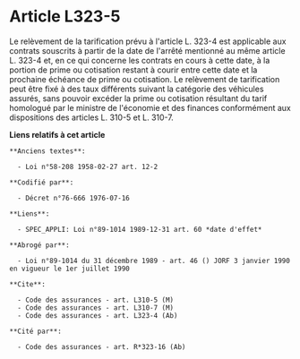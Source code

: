 # Article L323-5

Le relèvement de la tarification prévu à l'article L. 323-4 est applicable aux contrats souscrits à partir de la date de
l'arrêté mentionné au même article L. 323-4 et, en ce qui concerne les contrats en cours à cette date, à la portion de prime
ou cotisation restant à courir entre cette date et la prochaine échéance de prime ou cotisation. Le relèvement de
tarification peut être fixé à des taux différents suivant la catégorie des véhicules assurés, sans pouvoir excéder la prime
ou cotisation résultant du tarif homologué par le ministre de l'économie et des finances conformément aux dispositions des
articles L. 310-5 et L. 310-7.

**Liens relatifs à cet article**

	**Anciens textes**:

	  - Loi n°58-208 1958-02-27 art. 12-2

	**Codifié par**:

	  - Décret n°76-666 1976-07-16

	**Liens**:

	  - SPEC_APPLI: Loi n°89-1014 1989-12-31 art. 60 *date d'effet*

	**Abrogé par**:

	  - Loi n°89-1014 du 31 décembre 1989 - art. 46 () JORF 3 janvier 1990 en vigueur le 1er juillet 1990

	**Cite**:

	  - Code des assurances - art. L310-5 (M)
	  - Code des assurances - art. L310-7 (M)
	  - Code des assurances - art. L323-4 (Ab)

	**Cité par**:

	  - Code des assurances - art. R*323-16 (Ab)
